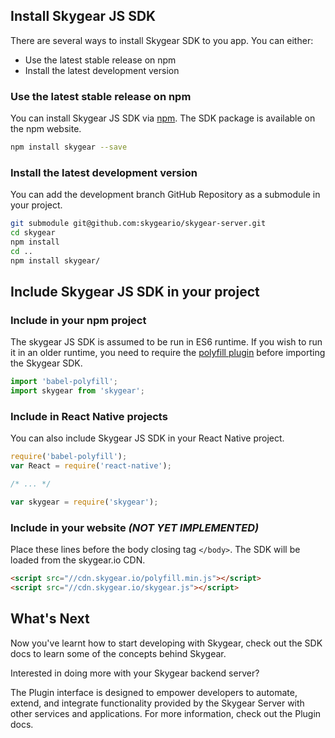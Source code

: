 <a name="install-js-sdk"></a>
## Install Skygear JS SDK

There are several ways to install Skygear SDK to you app. You can either:

* Use the latest stable release on npm
* Install the latest development version

### Use the latest stable release on npm
You can install Skygear JS SDK via [npm](https://www.npmjs.com/package/skygear). The SDK  package is available on the npm website.


``` bash
npm install skygear --save
```

### Install the latest development version

You can add the development branch GitHub Repository as a submodule in your project.

``` bash
git submodule git@github.com:skygeario/skygear-server.git
cd skygear
npm install
cd ..
npm install skygear/
```

<a name="include-js-sdk"></a>
## Include Skygear JS SDK in your project

### Include in your npm project

The skygear JS SDK is assumed to be run in ES6 runtime. If you wish to run it in an older runtime, you need to require the [polyfill plugin](https://babeljs.io/docs/usage/polyfill/) before importing the Skygear SDK.

``` js
import 'babel-polyfill';
import skygear from 'skygear';
```

### Include in React Native projects
You can also include Skygear JS SDK in your React Native project.

``` js
require('babel-polyfill');
var React = require('react-native');

/* ... */

var skygear = require('skygear');
```

### Include in your website *(NOT YET IMPLEMENTED)*
Place these lines before the body closing tag `</body>`. The SDK will be loaded from the skygear.io CDN.

``` html
<script src="//cdn.skygear.io/polyfill.min.js"></script>
<script src="//cdn.skygear.io/skygear.js"></script>
```

<a name="whats-next"></a>
## What's Next
Now you've learnt how to start developing with Skygear, check out the SDK docs to learn some of the concepts behind Skygear.

Interested in doing more with your Skygear backend server?

The Plugin interface is designed to empower developers to automate, extend, and integrate functionality provided by the Skygear Server with other services and applications. For more information, check out the Plugin docs.
